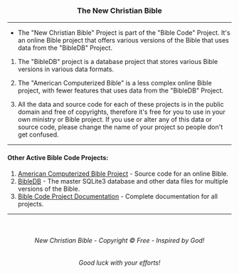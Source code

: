 <h3 align="center">The New Christian Bible</h3>

---

* The "New Christian Bible" Project is part of the "Bible Code" Project. It's an online Bible project that offers various versions of the Bible that uses data from the "BibleDB" Project.

1. The "BibleDB" project is a database project that stores various Bible versions in various data formats.

2. The "American Computerized Bible" is a less complex online Bible project, with fewer features that uses data from the "BibleDB" Project.

3. All the data and source code for each of these projects is in the public domain and free of copyrights, therefore it's free for you to use in your own ministry or Bible project. If you use or alter any of this data or source code, please change the name of your project so people don't get confused.

---

#### Other Active Bible Code Projects:
1. [American Computerized Bible Project](https://github.com/ACB-Bible/AmericanComputerizedBible) - Source code for an online Bible.
2. [BibleDB](https://github.com/ACB-Bible/BibleDB) - The master SQLite3 database and other data files for multiple versions of the Bible.
4. [Bible Code Project Documentation](https://github.com/ACB-Bible/DOC) - Complete documentation for all projects.
---

<br>

<h6 align="center" title="God's Word Is Not For Sale">New Christian Bible - Copyright © Free - Inspired by God!</h3>
<h6 align="center">Good luck with your efforts!</h6>
